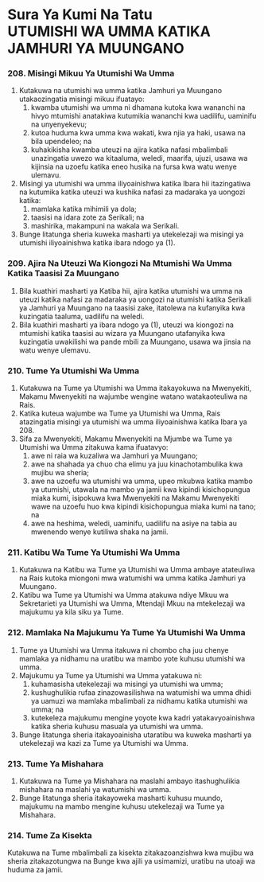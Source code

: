 

# Sura Ya Kumi Na Tatu <br/> UTUMISHI WA UMMA KATIKA JAMHURI YA MUUNGANO

### 208. Misingi Mikuu Ya Utumishi Wa Umma

1. Kutakuwa na utumishi wa umma katika Jamhuri ya Muungano utakaozingatia misingi mikuu ifuatayo:
	1. kwamba utumishi wa umma ni dhamana kutoka kwa wananchi na hivyo mtumishi anatakiwa kutumikia wananchi kwa uadilifu, uaminifu na unyenyekevu;
	1. kutoa huduma kwa umma kwa wakati, kwa njia ya haki, usawa na bila upendeleo; na
	1. kuhakikisha kwamba uteuzi na ajira katika nafasi mbalimbali unazingatia uwezo wa kitaaluma, weledi, maarifa, ujuzi, usawa wa kijinsia na uzoefu katika eneo husika na fursa kwa watu wenye ulemavu.
1. Misingi ya utumishi wa umma iliyoainishwa katika Ibara hii itazingatiwa na kutumika katika uteuzi wa kushika nafasi za madaraka ya uongozi katika:
	1. mamlaka katika mihimili ya dola;
	1. taasisi na idara zote za Serikali; na
	1. mashirika, makampuni na wakala wa Serikali.
1. Bunge litatunga sheria kuweka masharti ya utekelezaji wa misingi ya utumishi iliyoainishwa katika ibara ndogo ya (1).

### 209. Ajira Na Uteuzi Wa Kiongozi Na Mtumishi Wa Umma Katika Taasisi Za Muungano

1. Bila kuathiri masharti ya Katiba hii, ajira katika utumishi wa umma na uteuzi katika nafasi za madaraka ya uongozi na utumishi katika Serikali ya Jamhuri ya Muungano na taasisi zake, itatolewa na kufanyika kwa kuzingatia taaluma, uadilifu na weledi.
1. Bila kuathiri masharti ya ibara ndogo ya (1), uteuzi wa kiongozi na mtumishi katika taasisi au wizara ya Muungano utafanyika kwa kuzingatia uwakilishi wa pande mbili za Muungano, usawa wa jinsia na watu wenye ulemavu.

### 210. Tume Ya Utumishi Wa Umma

1. Kutakuwa na Tume ya Utumishi wa Umma itakayokuwa na Mwenyekiti, Makamu Mwenyekiti na wajumbe wengine watano watakaoteuliwa na Rais.
1. Katika kuteua wajumbe wa Tume ya Utumishi wa Umma, Rais atazingatia misingi ya utumishi wa umma iliyoainishwa katika Ibara ya 208.
1. Sifa za Mwenyekiti, Makamu Mwenyekiti na Mjumbe wa Tume ya Utumishi wa Umma zitakuwa kama ifuatavyo:
	1. awe ni raia wa kuzaliwa wa Jamhuri ya Muungano;
	1. awe na shahada ya chuo cha elimu ya juu kinachotambulika kwa mujibu wa sheria;
	1. awe na uzoefu wa utumishi wa umma, upeo mkubwa katika mambo ya utumishi, utawala na mambo ya jamii kwa kipindi kisichopungua miaka kumi, isipokuwa kwa Mwenyekiti na Makamu Mwenyekiti wawe na uzoefu huo kwa kipindi kisichopungua miaka kumi na tano; na
	1. awe na heshima, weledi, uaminifu, uadilifu na asiye na tabia au mwenendo wenye kutiliwa shaka na jamii.

### 211. Katibu Wa Tume Ya Utumishi Wa Umma

1. Kutakuwa na Katibu wa Tume ya Utumishi wa Umma ambaye atateuliwa na Rais kutoka miongoni mwa watumishi wa umma katika Jamhuri ya Muungano.
1. Katibu wa Tume ya Utumishi wa Umma atakuwa ndiye Mkuu wa Sekretarieti ya Utumishi wa Umma, Mtendaji Mkuu na mtekelezaji wa majukumu ya kila siku ya Tume.

### 212. Mamlaka Na Majukumu Ya Tume Ya Utumishi Wa Umma

1. Tume ya Utumishi wa Umma itakuwa ni chombo cha juu chenye mamlaka ya nidhamu na uratibu wa mambo yote kuhusu utumishi wa umma.
1. Majukumu ya Tume ya Utumishi wa Umma yatakuwa ni:
	1. kuhamasisha utekelezaji wa misingi ya utumishi wa umma;
	1. kushughulikia rufaa zinazowasilishwa na watumishi wa umma dhidi ya uamuzi wa mamlaka mbalimbali za nidhamu katika utumishi wa umma; na
	1. kutekeleza majukumu mengine yoyote kwa kadri yatakavyoainishwa katika sheria kuhusu masuala ya utumishi wa umma.
1. Bunge litatunga sheria itakayoainisha utaratibu wa kuweka masharti ya utekelezaji wa kazi za Tume ya Utumishi wa Umma.

### 213. Tume Ya Mishahara

1. Kutakuwa na Tume ya Mishahara na maslahi ambayo itashughulikia mishahara na maslahi ya watumishi wa umma.
1. Bunge litatunga sheria itakayoweka masharti kuhusu muundo, majukumu na mambo mengine kuhusu utekelezaji wa Tume ya Mishahara.

### 214. Tume Za Kisekta

Kutakuwa na Tume mbalimbali za kisekta zitakazoanzishwa kwa mujibu wa sheria zitakazotungwa na Bunge kwa ajili ya usimamizi, uratibu na utoaji wa huduma za jamii.
